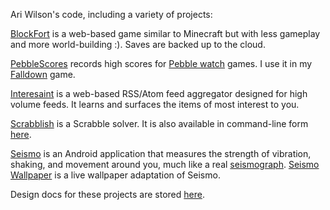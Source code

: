 Ari Wilson's code, including a variety of projects:

[BlockFort](http://blockfort3d.appspot.com/) is a web-based game similar to Minecraft but with less gameplay and more world-building :). Saves are backed up to the cloud.

[PebbleScores](http://pebblescores.appspot.com/list?game=Falldown2) records high scores for [Pebble watch](http://getpebble.com/) games. I use it in my [Falldown](https://github.com/evilrobot69/Falldown) game.

[Interesaint](http://interesaint.appspot.com/) is a web-based RSS/Atom feed aggregator designed for high volume feeds. It learns and surfaces the items of most interest to you.

[Scrabblish](http://scrabblish.appspot.com/) is a Scrabble solver. It is also available in command-line form [here](https://github.com/evilrobot69/code/blob/master/Scrabble/main.go).

[Seismo](https://play.google.com/store/apps/details?id=com.ariwilson.seismo) is an Android application that measures the strength of vibration, shaking, and movement around you, much like a real [seismograph](http://en.wikipedia.org/wiki/Seismometer). [Seismo Wallpaper](https://play.google.com/store/apps/details?id=com.ariwilson.seismowallpaper) is a live wallpaper adaptation of Seismo.

Design docs for these projects are stored [here](https://docs.google.com/leaf?id=0B2y1ljk8ZP3tNDAzODRkNmItOWEwOS00ZDA2LTgxMjUtMGYwOTFiODdkYzVi&hl=en_US).
